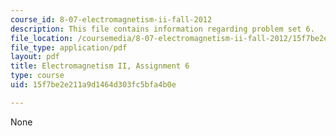 ```yaml
---
course_id: 8-07-electromagnetism-ii-fall-2012
description: This file contains information regarding problem set 6.
file_location: /coursemedia/8-07-electromagnetism-ii-fall-2012/15f7be2e211a9d1464d303fc5bfa4b0e_MIT8_07F12_pset06.pdf
file_type: application/pdf
layout: pdf
title: Electromagnetism II, Assignment 6
type: course
uid: 15f7be2e211a9d1464d303fc5bfa4b0e

---
```

None
